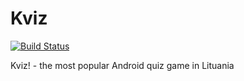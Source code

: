 # Kviz
[![Build Status](https://travis-ci.org/vycius/kviz.svg)](https://travis-ci.org/vycius/kviz)

Kviz! - the most popular Android quiz game in Lituania
